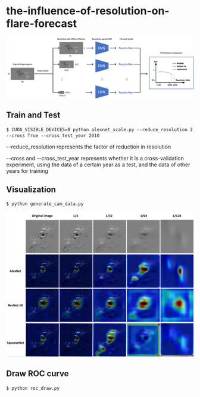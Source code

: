 # the-influence-of-resolution-on-flare-forecast
![image](https://github.com/whirgrunt/the-influence-of-resolution-on-flare-forecast/blob/main/network.png)
## Train and Test

```
$ CUDA_VISIBLE_DEVICES=0 python alexnet_scale.py --reduce_resolution 2 --cross True --cross_test_year 2010
```

--reduce_resolution represents the factor of reduction in resolution

--cross and --cross_test_year represents whether it is a cross-validation experiment, using the data of a certain year as a test, and the data of other years for training

## Visualization

```
$ python generate_cam_data.py 
```
![image](https://github.com/whirgrunt/the-influence-of-resolution-on-flare-forecast/blob/main/visualize.png)

## Draw ROC curve

```
$ python roc_draw.py 
```


